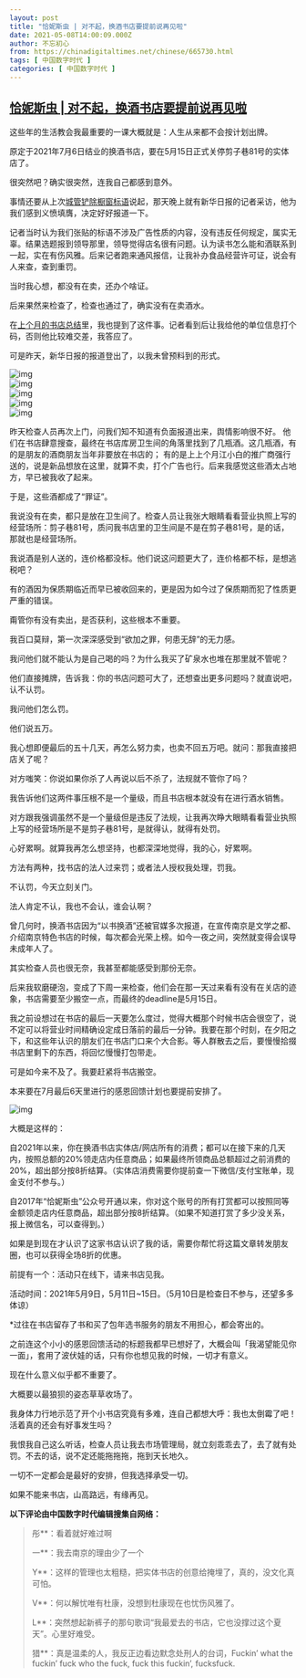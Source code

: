 ```yaml
---
layout: post
title: "恰妮斯虫 | 对不起，换酒书店要提前说再见啦"
date: 2021-05-08T14:00:09.000Z
author: 不忘初心
from: https://chinadigitaltimes.net/chinese/665730.html
tags: [ 中国数字时代 ]
categories: [ 中国数字时代 ]
---
```

<!--1620482409000-->
[恰妮斯虫 | 对不起，换酒书店要提前说再见啦](https://chinadigitaltimes.net/chinese/665730.html)
------

<div>
<p>这些年的生活教会我最重要的一课大概就是：人生从来都不会按计划出牌。</p><p>原定于2021年7月6日结业的换酒书店，要在5月15日正式关停剪子巷81号的实体店了。</p><p>很突然吧？确实很突然，连我自己都感到意外。</p><p>事情还要从上次<a href="http://mp.weixin.qq.com/s?__biz=MzUzNzI3MzM0MA==&amp;mid=2247487391&amp;idx=1&amp;sn=5e31dd47b626eed63361bb85c1f1de06&amp;chksm=fae8390ccd9fb01ae71d6a912638c7baad9a3b2eec394a72683dca34fe46dce84d8974763622&amp;scene=21#wechat_redirect">城管铲除橱窗</a><a href="http://mp.weixin.qq.com/s?__biz=MzUzNzI3MzM0MA==&amp;mid=2247487391&amp;idx=1&amp;sn=5e31dd47b626eed63361bb85c1f1de06&amp;chksm=fae8390ccd9fb01ae71d6a912638c7baad9a3b2eec394a72683dca34fe46dce84d8974763622&amp;scene=21#wechat_redirect">标语</a>说起，那天晚上就有新华日报的记者采访，他为我们感到义愤填膺，决定好好报道一下。</p><p>记者当时认为我们张贴的标语不涉及广告性质的内容，没有违反任何规定，属实无辜。结果选题报到领导那里，领导觉得店名很有问题。认为读书怎么能和酒联系到一起，实在有伤风雅。后来记者跑来通风报信，让我补办食品经营许可证，说会有人来查，查到重罚。</p><p>当时我心想，都没有在卖，还办个啥证。</p><p>后来果然来检查了，检查也通过了，确实没有在卖酒水。</p><p>在<a href="http://mp.weixin.qq.com/s?__biz=MzUzNzI3MzM0MA==&amp;mid=2247487456&amp;idx=1&amp;sn=87811d921bcfb17ba67c9e45f4e59643&amp;chksm=fae83973cd9fb0657ba6b56c67bdc7a258b71606fb74a81c4d9666040951d1c69f6c78648e9f&amp;scene=21#wechat_redirect">上个月的书店总结</a>里，我也提到了这件事。记者看到后让我给他的单位信息打个码，否则他比较难交差，我答应了。</p><p>可是昨天，新华日报的报道登出了，以我未曾预料到的形式。</p><p><img src="https://chinadigitaltimes.net/chinese/files/2021/05/post-665730-609682dadf88f." alt="img" /><br /><img src="https://chinadigitaltimes.net/chinese/files/2021/05/post-665730-609682ddc6e4f." alt="img" /><br /><img src="https://chinadigitaltimes.net/chinese/files/2021/05/post-665730-609682e0dca54." alt="img" /><br /><img src="https://chinadigitaltimes.net/chinese/files/2021/05/post-665730-609682e3dd22d." alt="img" /><br /><img src="https://chinadigitaltimes.net/chinese/files/2021/05/post-665730-609682e60d3c3." alt="img" /></p><p>昨天检查人员再次上门，问我们知不知道有负面报道出来，舆情影响很不好。 他们在书店肆意搜查，最终在书店库房卫生间的角落里找到了几瓶酒。这几瓶酒，有的是朋友的酒商朋友当年非要放在书店的； 有的是上上个月江小白的推广商强行送的，说是新品想放在这里，就算不卖，打个广告也行。后来我感觉这些酒太占地方，早已被我收了起来。</p><p>于是，这些酒都成了“罪证”。</p><p>我说没有在卖，都只是放在卫生间了。检查人员让我张大眼睛看看营业执照上写的经营场所：剪子巷81号，质问我书店里的卫生间是不是在剪子巷81号，是的话，那就也是经营场所。</p><p>我说酒是别人送的，连价格都没标。他们说这问题更大了，连价格都不标，是想逃税吧？</p><p>有的酒因为保质期临近而早已被收回来的，更是因为如今过了保质期而犯了性质更严重的错误。</p><p>甭管你有没有卖出，是否获利，这些根本不重要。</p><p>我百口莫辩，第一次深深感受到“欲加之罪，何患无辞”的无力感。</p><p>我问他们就不能认为是自己喝的吗？为什么我买了矿泉水也堆在那里就不管呢？</p><p>他们直接摊牌，告诉我：你的书店问题可大了，还想查出更多问题吗？就直说吧，认不认罚。</p><p>我问他们怎么罚。</p><p>他们说五万。</p><p>我心想即便最后的五十几天，再怎么努力卖，也卖不回五万吧。就问：那我直接把店关了呢？</p><p>对方嗤笑：你说如果你杀了人再说以后不杀了，法规就不管你了吗？</p><p>我告诉他们这两件事压根不是一个量级，而且书店根本就没有在进行酒水销售。</p><p>对方跟我强调虽然不是一个量级但是违反了法规，让我再次睁大眼睛看看营业执照上写的经营场所是不是剪子巷81号，是就得认，就得有处罚。</p><p>心好累啊。就算我再怎么想坚持，也都深深地觉得，我的心，好累啊。</p><p>方法有两种，找书店的法人过来罚；或者法人授权我处理，罚我。</p><p>不认罚，今天立刻关门。</p><p>法人肯定不认，我也不会认，谁会认啊？</p><p>曾几何时，换酒书店因为“以书换酒”还被官媒多次报道，在宣传南京是文学之都、介绍南京特色书店的时候，每次都会光荣上榜。如今一夜之间，突然就变得会误导未成年人了。</p><p>其实检查人员也很无奈，我甚至都能感受到那份无奈。</p><p>后来我软磨硬泡，变成了下周一来检查，他们会在那一天过来看有没有在关店的迹象，书店需要至少搬空一点，而最终的deadline是5月15日。</p><p>我之前设想过在书店的最后一天要怎么度过，觉得大概那个时候书店会很空了，说不定可以将营业时间精确设定成日落前的最后一分钟。我要在那个时刻，在夕阳之下，和这些年认识的朋友们在书店门口来个大合影。等人群散去之后，要慢慢拾掇书店里剩下的东西，将回忆慢慢打包带走。</p><p>可是如今来不及了。我要赶紧将书店搬空。</p><p>本来要在7月最后6天里进行的感恩回馈计划也要提前安排了。</p><p><img src="https://chinadigitaltimes.net/chinese/files/2021/05/post-665730-609682e84e6df." alt="img" /></p><p>大概是这样的：</p><p>自2021年以来，你在换酒书店实体店/网店所有的消费；都可以在接下来的几天内，按照总额的20%领走店内任意商品；如果最终所领商品总额超过之前消费的20%，超出部分按8折结算。（实体店消费需要你提前查一下微信/支付宝账单，现金支付不参与。）</p><p>自2017年“恰妮斯虫”公众号开通以来，你对这个账号的所有打赏都可以按照同等金额领走店内任意商品，超出部分按8折结算。（如果不知道打赏了多少没关系，报上微信名，可以查得到。）</p><p>如果是到现在才认识了这家书店认识了我的话，需要你帮忙将这篇文章转发朋友圈，也可以获得全场8折的优惠。</p><p>前提有一个：活动只在线下，请来书店见我。</p><p>活动时间：2021年5月9日，5月11日~15日。（5月10日是检查日不参与，还望多多体谅）</p><p>*过往在书店留存了书和买了包年选书服务的朋友不用担心，都会寄出的。</p><p>之前连这个小小的感恩回馈活动的标题我都早已想好了，大概会叫「我渴望能见你一面」，套用了波伏娃的话，只有你也想见我的时候，一切才有意义。</p><p>现在什么意义似乎都不重要了。</p><p>大概要以最狼狈的姿态草草收场了。</p><p>我身体力行地示范了开个小书店究竟有多难，连自己都想大呼：我也太倒霉了吧！活着真的还会有好事发生吗？</p><p>我恨我自己这么听话，检查人员让我去市场管理局，就立刻乖乖去了，去了就有处罚。不去的话，说不定还能拖拖拖，拖到天长地久。</p><p>一切不一定都会是最好的安排，但我选择承受一切。</p><p>如果不能来书店，山高路远，有缘再见。</p><p><strong>以下评论由中国数字时代编辑搜集自网络：</strong></p><blockquote><p>彤**：看着就好难过啊</p><p>一**：我去南京的理由少了一个</p><p>Y**：这样的管理也太粗糙，把实体书店的创意给掩埋了，真的，没文化真可怕。</p><p>V**：何以解忧唯有杜康，没想到杜康现在也忧伤风雅了。</p><p>L**：突然想起新裤子的那句歌词“我最爱去的书店，它也没撑过这个夏天”。心里好难受。</p><p>猎**：真是温柔的人，我反正边看边默念处刑人的台词，Fuckin&#8217; what the fuckin&#8217; fuck who the fuck, fuck this fuckin&#8217;, fucksfuck. </p></blockquote>
</div>
